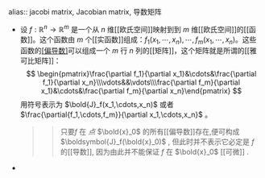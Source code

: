 alias:: jacobi matrix, Jacobian matrix, 导数矩阵

- 设 $f:\mathbb{R}^n\to \mathbb{R}^m$ 是一个从 $n$ 维[[欧氏空间]]映射到到 $m$ 维[[欧氏空间]]的[[函数]]。这个函数由 $m$ 个[[实函数]]组成：$f_1(x_1,\cdots,x_n),\cdots,f_m(x_1,\cdots,x_n)$。这些函数的[[偏导数]](**如果存在**)可以组成一个 $m$ 行 $n$ 列的[[矩阵]]，这个矩阵就是所谓的[[雅可比矩阵]]：
  $$
  \begin{pmatrix}\frac{\partial f_1}{\partial x_1}&\cdots&\frac{\partial f_1}{\partial x_n}\\\vdots&&\vdots\\\frac{\partial f_m}{\partial x_1}&\cdots&\frac{\partial f_m}{\partial x_n}\end{pmatrix}
  $$
  用符号表示为 $\bold{J}_f(x_1,\cdots,x_n)$ 或者 $\frac{\partial{f_1,\cdots,f_m}}{\partial x_1,\cdots,x_n}$ 。
  >>只要$f$ 在 *点* $\bold{x}_0$ 的所有[[偏导数]]存在,便可构成 $\boldsymbol{J}_f(\bold{x}_0)$ , 但此时并不表示它必定是 $f$ 的[[导数]], 因为由此并不能保证 $f$ 在 $\bold{x}_0$ [[可微]] .
-